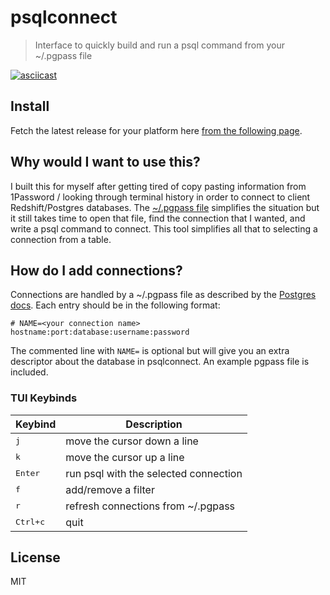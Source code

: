 # psqlconnect
> Interface to quickly build and run a psql command from your ~/.pgpass file  

[![asciicast](https://asciinema.org/a/UDHxTcmiRSmOozpAsoL5jimIn.png)](https://asciinema.org/a/UDHxTcmiRSmOozpAsoL5jimIn)

## Install
Fetch the latest release for your platform here [from the following page](https://github.com/joshuathompson/psqlconnect/releases).

## Why would I want to use this?
I built this for myself after getting tired of copy pasting information from 1Password / looking through terminal history in order to connect to client Redshift/Postgres databases.  The [~/.pgpass file](https://www.postgresql.org/docs/9.3/static/libpq-pgpass.html) simplifies the situation but it still takes time to open that file, find the connection that I wanted, and write a psql command to connect.  This tool simplifies all that to selecting a connection from a table.

## How do I add connections?
Connections are handled by a ~/.pgpass file as described by the [Postgres docs](https://www.postgresql.org/docs/9.3/static/libpq-pgpass.html).  Each entry should be in the following format:

```
# NAME=<your connection name>
hostname:port:database:username:password
```

The commented line with `NAME=` is optional but will give you an extra descriptor about the database in psqlconnect.  An example pgpass file is included.

### TUI Keybinds

Keybind              | Description
---------------------|---------------------------------------
<kbd>j</kbd>         | move the cursor down a line
<kbd>k</kbd>         | move the cursor up a line
<kbd>Enter</kbd>     | run psql with the selected connection
<kbd>f</kbd>         | add/remove a filter
<kbd>r</kbd>         | refresh connections from ~/.pgpass
<kbd>Ctrl+c</kbd>    | quit

## License
MIT
